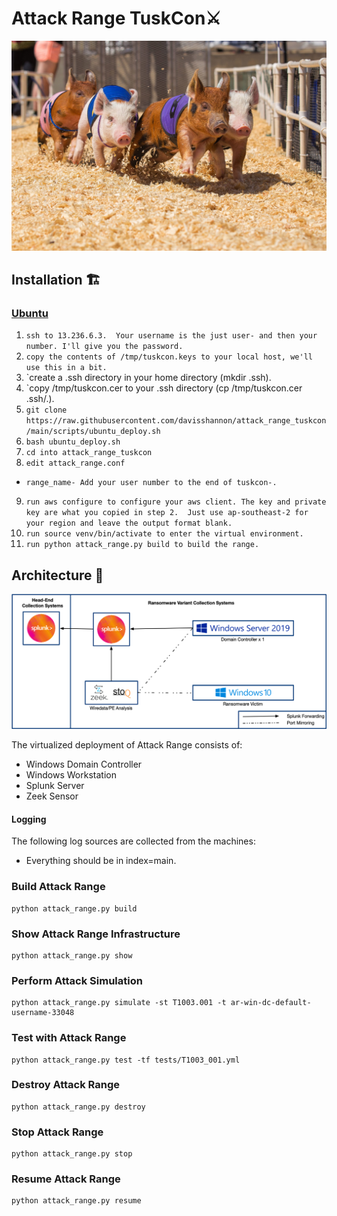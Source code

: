 # Attack Range TuskCon⚔️
![Ransomware Races](docs/ransomware-races.jpeg)

## Installation 🏗

### [Ubuntu](https://github.com/davisshannon/attack_range_tuskcon/)

1. `ssh to 13.236.6.3.  Your username is the just user- and then your number. I'll give you the password.`
2. `copy the contents of /tmp/tuskcon.keys to your local host, we'll use this in a bit.`
3. `create a .ssh directory in your home directory (mkdir .ssh).
4. `copy /tmp/tuskcon.cer to your .ssh directory (cp /tmp/tuskcon.cer .ssh/.).
5. `git clone https://raw.githubusercontent.com/davisshannon/attack_range_tuskcon/main/scripts/ubuntu_deploy.sh`
6. `bash ubuntu_deploy.sh`
7. `cd into attack_range_tuskcon`
8. `edit attack_range.conf`
- `range_name- Add your user number to the end of tuskcon-.`
9. `run aws configure to configure your aws client. The key and private key are what you copied in step 2.  Just use ap-southeast-2 for your region and leave the output format blank.`
10. `run source venv/bin/activate to enter the virtual environment.`
11. `run python attack_range.py build to build the range.`

## Architecture 🏯
![Logical Diagram](docs/attack_range_architecture.png)

The virtualized deployment of Attack Range consists of:

- Windows Domain Controller
- Windows Workstation
- Splunk Server
- Zeek Sensor

#### Logging
The following log sources are collected from the machines:
- Everything should be in index=main.

### Build Attack Range
```
python attack_range.py build
```

### Show Attack Range Infrastructure
```
python attack_range.py show
```

### Perform Attack Simulation
```
python attack_range.py simulate -st T1003.001 -t ar-win-dc-default-username-33048
```

### Test with Attack Range
```
python attack_range.py test -tf tests/T1003_001.yml
```

### Destroy Attack Range
```
python attack_range.py destroy
```

### Stop Attack Range
```
python attack_range.py stop
```

### Resume Attack Range
```
python attack_range.py resume
```
